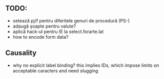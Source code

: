 TODO:
-----

* setează pj/f pentru diferitele genuri de procedură (PS-)
* adaugă şoapte pentru valute?
* aplică hack-ul pentru IE la select.forarte.lat
* how to encode form data?


Causality
---------

* why no explicit label binding? this implies IDs, which
  impose limits on acceptable caracters and need slugging
